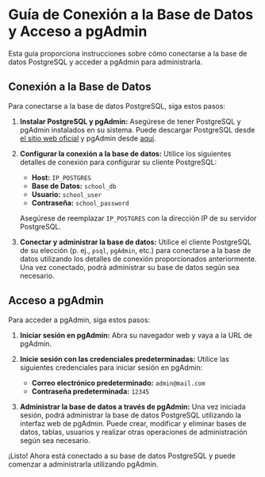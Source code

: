 # Guía de Conexión a la Base de Datos y Acceso a pgAdmin

Esta guía proporciona instrucciones sobre cómo conectarse a la base de datos PostgreSQL y acceder a pgAdmin para administrarla.

## Conexión a la Base de Datos

Para conectarse a la base de datos PostgreSQL, siga estos pasos:

1. **Instalar PostgreSQL y pgAdmin:**
   Asegúrese de tener PostgreSQL y pgAdmin instalados en su sistema. Puede descargar PostgreSQL desde [el sitio web oficial](https://www.postgresql.org/download/) y pgAdmin desde [aquí](https://www.pgadmin.org/download/).

2. **Configurar la conexión a la base de datos:**
   Utilice los siguientes detalles de conexión para configurar su cliente PostgreSQL:

   - **Host:** `IP_POSTGRES`
   - **Base de Datos:** `school_db`
   - **Usuario:** `school_user`
   - **Contraseña:** `school_password`

   Asegúrese de reemplazar `IP_POSTGRES` con la dirección IP de su servidor PostgreSQL.

3. **Conectar y administrar la base de datos:**
   Utilice el cliente PostgreSQL de su elección (p. ej., `psql`, `pgAdmin`, etc.) para conectarse a la base de datos utilizando los detalles de conexión proporcionados anteriormente. Una vez conectado, podrá administrar su base de datos según sea necesario.

## Acceso a pgAdmin

Para acceder a pgAdmin, siga estos pasos:

1. **Iniciar sesión en pgAdmin:**
   Abra su navegador web y vaya a la URL de pgAdmin.

2. **Inicie sesión con las credenciales predeterminadas:**
   Utilice las siguientes credenciales para iniciar sesión en pgAdmin:

   - **Correo electrónico predeterminado:** `admin@mail.com`
   - **Contraseña predeterminada:** `12345`

3. **Administrar la base de datos a través de pgAdmin:**
   Una vez iniciada sesión, podrá administrar la base de datos PostgreSQL utilizando la interfaz web de pgAdmin. Puede crear, modificar y eliminar bases de datos, tablas, usuarios y realizar otras operaciones de administración según sea necesario.

¡Listo! Ahora está conectado a su base de datos PostgreSQL y puede comenzar a administrarla utilizando pgAdmin.
